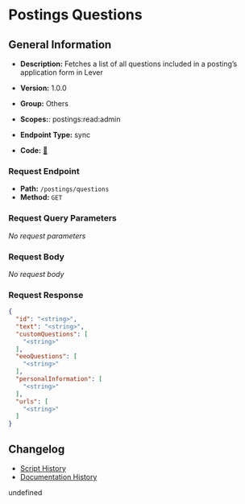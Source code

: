 # Postings Questions

## General Information
- **Description:** Fetches a list of all questions included in a posting’s application form in Lever

- **Version:** 1.0.0
- **Group:** Others
- **Scopes:**: postings:read:admin
- **Endpoint Type:** sync
- **Code:** [🔗](https://github.com/NangoHQ/integration-templates/tree/main/integrations/lever-sandbox/syncs/postings-questions.ts)

### Request Endpoint

- **Path:** `/postings/questions`
- **Method:** `GET`

### Request Query Parameters

_No request parameters_

### Request Body

_No request body_

### Request Response

```json
{
  "id": "<string>",
  "text": "<string>",
  "customQuestions": [
    "<string>"
  ],
  "eeoQuestions": [
    "<string>"
  ],
  "personalInformation": [
    "<string>"
  ],
  "urls": [
    "<string>"
  ]
}
```

## Changelog


- [Script History](https://github.com/NangoHQ/integration-templates/commits/main/integrations/lever-sandbox/syncs/postings-questions.ts)
- [Documentation History](https://github.com/NangoHQ/integration-templates/commits/main/integrations/lever-sandbox/syncs/postings-questions.md)

<!-- END  GENERATED CONTENT -->







undefined